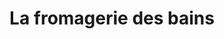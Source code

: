 ---
title: "La fromagerie des bains"
url: /trouville-sur-mer/la-fromagerie-des-bains/
shop: Käse
---